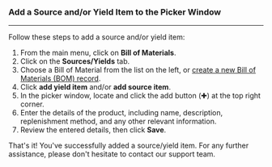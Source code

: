 ### Add a Source and/or Yield Item to the Picker Window
________________________________
Follow these steps to add a source and/or yield item:
1. From the main menu, click on **Bill of Materials**.
2. Click on the **Sources/Yields** tab. 
3. Choose a Bill of Material from the list on the left, or [create a new Bill of Materials (BOM) record](https://github.com/Fx-Professional-Services/HorizonDocs/blob/main/Horizon%20User%20Guide/Bill%20of%20Materials%20(BOM)/Creating%20a%20Bill%20of%20Materials%20(BOM)%20Record.md).
4. Click **add yield item** and/or **add source item**.
5. In the picker window, locate and click the add button (✚) at the top right corner. 
6. Enter the details of the product, including name, description, replenishment method, and any other relevant information. 
7. Review the entered details, then click **Save**. 

That's it! You've successfully added a source/yield item. For any further assistance, please don't hesitate to contact our support team.